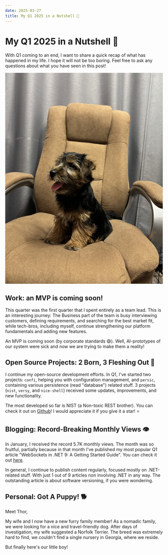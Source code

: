 ```yaml
---
date: 2025-03-27
title: My Q1 2025 in a Nutshell 🌰
---
```


# My Q1 2025 in a Nutshell 🌰

With Q1 coming to an end, I want to share a quick recap of what has happened in my life. I hope it will not be too boring. Feel free to ask any questions about what you have seen in this post!

![](thumb.jpeg)

## Work: an MVP is coming soon!

This quarter was the first quarter that I spent entirely as a team lead. This is an interesting journey: The Business part of the team is busy interviewing customers, defining requirements, and searching for the best market fit, while tech-bros, including myself, continue strengthening our platform fundamentals and adding new features.

An MVP is coming soon (by corporate standards 😄). Well, AI-prototypes of our system were sick and now we are trying to make them a reality!

## Open Source Projects: 2 Born, 3 Fleshing Out 🥩

I continue my open-source development efforts. In Q1, I've started two projects: `confi`, helping you with configuration management, and `persic`, containing various persistence (read "database") related stuff. 3 projects (`nist`, `versy`, and `nice-shell`) received some updates, improvements, and new functionality.

The most developed so far is NIST (a Non-toxic REST brother). You can check it out on [Github](https://github.com/astorDev/nist)! I would appreciate it if you give it a star! ⭐

## Blogging: Record-Breaking Monthly Views 👁️

In January, I received the record 5.7K monthly views. The month was so fruitful, partially because in that month I've published my most popular Q1 article "WebSockets in .NET 9: A Getting Started Guide". You can check it out [here](https://medium.com/@vosarat1995/websockets-in-net-9-a-getting-started-guide-3ea5982d3782).

In general, I continue to publish content regularly, focused mostly on .NET-related stuff. With just 1 out of 9 articles non involving .NET in any way. The outstanding article is about software versioning, if you were wondering.

## Personal: Got A Puppy! 🐕

Meet Thor, 

My wife and I now have a new furry family member! As a nomadic family, we were looking for a nice and travel-friendly dog. After days of investigation, my wife suggested a Norfolk Terrier. The breed was extremely hard to find, we couldn't find a single nursery in Georgia, where we reside. 

But finally here's our little boy! 

